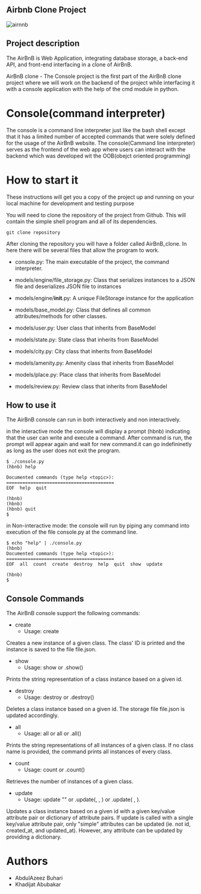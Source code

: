 ## Airbnb Clone Project

![airnnb](https://github.com/AbdulTechX/airbnb_practice/assets/125444167/774d34f7-2668-4645-8934-1a3d75f2972d)

## Project description
The AirBnB is Web Application, integrating database storage, a back-end API, and front-end interfacing in a clone of AirBnB.

AirBnB clone - The Console project is the first part of the AirBnB clone project where we will work on the backend of the project while interfacing it with a console application with the help of the cmd module in python.

# Console(command interpreter)

The console is a command line interpreter just like the bash shell except that it has a limited number of accepted commands that were solely defined for the usage of the AirBnB website. The console(Cammand line interpreter) serves as the frontend of the web app where users can interact with the backend which was developed wit the OOB(obejct oriented programming)

# How to start it

These instructions will get you a copy of the project up and running on your local machine for development and testing purpose

 You will need to clone the repository of the project from Github. This will contain the simple shell program and all of its dependencies.

    git clone repository

After cloning the repository you will have a folder called AirBnB_clone. In here there will be several files that allow the program to work.

* console.py: The main executable of the project, the command interpreter.

* models/engine/file_storage.py: Class that serializes instances to a JSON file and deserializes JSON file to instances

* models/engine/__init__.py: A unique FileStorage instance for the application
* models/base_model.py: Class that defines all common attributes/methods for other classes.
* models/user.py: User class that inherits from BaseModel

* models/state.py: State class that inherits from BaseModel

* models/city.py: City class that inherits from BaseModel

* models/amenity.py: Amenity class that inherits from BaseModel

* models/place.py: Place class that inherits from BaseModel

* models/review.py: Review class that inherits from BaseModel

## How to use it

The AirBnB console can run in both interactively and non interactively.

in the interactive mode the console will display a prompt (hbnb) indicating that the user can write and execute a command. After command is run, the prompt will appear again and wait for new command.it can go indefininetly as long as the user does not exit the program.


    $ ./console.py
    (hbnb) help

    Documented commands (type help <topic>):
    ========================================
    EOF  help  quit

    (hbnb) 
    (hbnb) 
    (hbnb) quit
    $

in Non-interactive mode: the console will run by piping any command  into execution of the file console.py at the command line.

    $ echo "help" | ./console.py
    (hbnb) 
    Documented commands (type help <topic>):
    ========================================
    EOF  all  count  create  destroy  help  quit  show  update

    (hbnb) 
    $

## Console Commands
The AirBnB console support the following commands:

* create
    *  Usage: create <class>

Creates a new instance of a given class. The class' ID is printed and the instance is saved to the file file.json.

* show
    * Usage: show <class> <id> or <class>.show(<id>)

Prints the string representation of a class instance based on a given id.


* destroy
    * Usage: destroy <class> <id> or <class>.destroy(<id>)

Deletes a class instance based on a given id. The storage file file.json is updated accordingly.


* all
  * Usage: all or all <class> or <class>.all()

Prints the string representations of all instances of a given class. If no class name is provided, the command prints all instances of every class.


* count
    * Usage: count <class> or <class>.count()

Retrieves the number of instances of a given class.


* update
    * Usage: update <class> <id> <attribute name> "<attribute value>" or <class>.update(<id>, <attribute name>, <attribute value>) or <class>.update( <id>, <attribute dictionary>).

Updates a class instance based on a given id with a given key/value attribute pair or dictionary of attribute pairs. If update is called with a single key/value attribute pair, only "simple" attributes can be updated (ie. not id, created_at, and updated_at). However, any attribute can be updated by providing a dictionary.

# Authors 

* AbdulAzeez Buhari <AbdulTechX>
* Khadijat Abubakar <github username>
